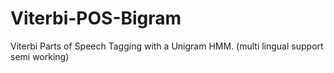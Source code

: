 # Viterbi-POS-Bigram
Viterbi Parts of Speech Tagging with a Unigram HMM. (multi lingual support semi working)
